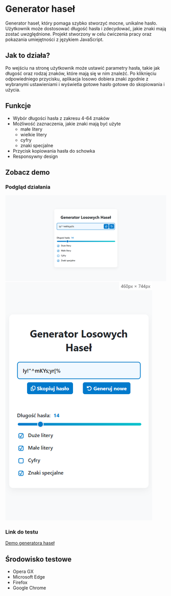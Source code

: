 # Generator haseł

Generator haseł, który pomaga szybko stworzyć mocne, unikalne hasło. Użytkownik może dostosować długość hasła i zdecydować, jakie znaki mają zostać uwzględnione. Projekt stworzony w celu ćwiczenia pracy oraz pokazania umiejętności z językiem JavaScript.

## Jak to działa?

Po wejściu na stronę użytkownik może ustawić parametry hasła, takie jak długość oraz rodzaj znaków, które mają się w nim znaleźć. Po kliknięciu odpowiedniego przycisku, aplikacja losowo dobiera znaki zgodnie z wybranymi ustawieniami i wyświetla gotowe hasło gotowe do skopiowania i użycia.

## Funkcje

- Wybór długości hasła z zakresu 4-64 znaków
- Możliwość zaznaczenia, jakie znaki mają być użyte
  - małe litery
  - wielkie litery
  - cyfry
  - znaki specjalne
- Przycisk kopiowania hasła do schowka
- Responsywny design

## Zobacz demo

### Podgląd działania
![generator demo](passwdDemo.png)
![responsywny generator demo](passwdMobileDemo.png)

### Link do testu
[Demo generatora haseł](https://rayskidev.github.io/password-generator/)

## Środowisko testowe

- Opera GX
- Microsoft Edge
- Firefox
- Google Chrome
